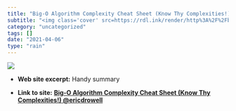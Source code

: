 ```yaml
---
title: "Big-O Algorithm Complexity Cheat Sheet (Know Thy Complexities!) @ericdrowell"
subtitle: "<img class='cover' src=https://rdl.ink/render/http%3A%2F%2Fbigocheatsheet.com>"
category: "uncategorized"
tags: []
date: "2021-04-06"
type: "rain"
---
```

<img class="cover" src=https://rdl.ink/render/http%3A%2F%2Fbigocheatsheet.com>



* **Web site excerpt:** Handy summary

* **Link to site:** **[Big-O Algorithm Complexity Cheat Sheet (Know Thy Complexities!) @ericdrowell](http://bigocheatsheet.com)**